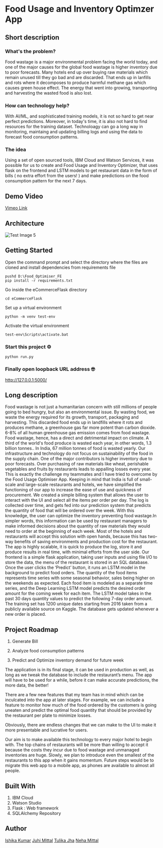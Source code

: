 # Food Usage and Inventory Optimzer App

## Short description

### What's the problem?
Food wastage is a major environmental problem facing the world today, and one of the major causes for the global food wastage is higher inventory due to poor forecasts. Many hotels end up over buying raw materials which remain unused till they go bad and are discarded. That ends up in lanfills and rots where it decomposes to produce harmful methane gas which causes green house effect. The energy that went into growing, transporting and harvesting the wasted food is also lost. 

### How can technology help?
With AI/ML, and sophisticated training models, it is not so hard to get near perfect predictions. Moreover, in today's time, it is also not hard to find resources for the training dataset. Technoloagy can go a long way in monitoring, maintaing and updating billing logs and using the data to forecast food consumption patterns.

### The idea
Using a set of open sourced tools, IBM Cloud and Watson Services, it was possible for us to create and Food Usage and Inventory Optimizer, that uses flask on the frontend and LSTM models to get restaurant data in the form of bills ( no extra effort from the users! ) and make predictions on the food consumption pattern for the next 7 days.

## Demo Video
[Vimeo Link](https://vimeo.com/564521168)

## Architecture

![Test Image 5](https://github.com/Ishika11/WitAce--Food-Optimization/blob/main/diag.PNG)

 ## Getting Started

 Open the command prompt and select the directory where the files are cloned and install dependencies from requirements file 
```
pushd D:\Food_Optimiser_FE
pip install -r requirements.txt
``` 

Go inside the eCommerceFlask directory
 ```
 cd eCommerceFlask
 ```

Set up a virtual environment
```
python -m venv test-env
```

Activate the virtual environment
```
test-env\Scripts\activate.bat
```


### Start this project ⚙️

```
python run.py
```

### Finally open loopback URL address  🤓

http://127.0.0.1:5000/

## Long description

Food wastage is not just a humanitarian concern with still millions of people going to bed hungry, but also an environmental issue. By wasting food, we waste the energy required for its growth, transport, packaging and harvesting. This discarded food ends up in landfills where it rots and produces methane, a greenhouse gas far more potent than carbon dioxide. 6-8% of all human greenhouse gas emission comes from food wastage. Food wastage, hence, has a direct and detrimental impact on climate.
A third of the world's food produce is wasted each year, in other words, 1.3 billion tonnes.. In India, 67 million tonnes of food is wasted yearly. Our infrastructure and technology do not focus on sustainability of the food in the supply chain. One of the major contributors is higher inventory due to poor forecasts. Over purchasing of raw materials like wheat, perishable vegetables and fruits by restaurants leads to appalling losses every year. This is exactly the challenge my teammates and I have tried to overcome by the Food Usage Optimiser App.
Keeping in mind that India is full of small-scale and large-scale restaurants and hotels, we have simplified the functioning of our app to increase the ease of use and quickness of procurement.
We created a simple billing system that allows the user to interact with the UI and select all the items per order per day. The log is collected over time, and gets fed into our prediction system that predicts the quantity of food that will be ordered over the week. With this knowledge, the user can optimize the inventory preventing food wastage.In simpler words, this information can be used by restaurant managers to make informed decisions about the quantity of raw materials they would need to order at the beginning of each week. 
Most of the hotels and restaurants will accept this solution with open hands, because this has two-way benefits of saving environments and production cost for the restaurant. 
The app is highly scalable, it is quick to produce the log, store it and produce results in real time, with minimal efforts from the user side.
Our frontend is a simple flask application, taking user inputs and using file I/O to store the data, the menu of the restaurant is stored in an SQL database. Once the user clicks the ‘Predict’ button, it runs an LSTM model in the background to predict food orders. The quantity of the food items represents time series with some seasonal behavior, sales being higher on the weekends as expected. Each food item is modeled as a separate time series, and the Deep Learning LSTM model predicts the desired order amount for the coming week for each item. The LSTM model takes in the past 30 days quantity values to predict the following 7-day order amount. The training set has 1200 unique dates starting from 2016 taken from a publicly available source on Kaggle. The database gets updated whenever a new order is placed.

## Project Roadmap

1. Generate Bill

2. Analyze food consumption patterns

3. Predict and Optimize inventory demand for future week

The application is in its final stage, it can be used in production as well, as long as we tweak the database to include the restaurant’s menu. The app will have to be used for a while, before it can make accurate predictions, the more data, the better!

There are a few new features that my team has in mind which can be inculcated into the app at later stages. For example, we can include a feature to monitor how much of the food ordered by the customers is going uneaten and predict the optimal food quantity that should be provided by the restaurant per plate to minimize losses.

Obviously, there are endless changes that we can make to the UI to make it more presentable and lucrative for users.

Our aim is to make available this technology to every major hotel to begin with. The top chains of restaurants will be more than willing to accept it because the costs they incur due to food wastage and unmanaged inventories are huge. Slowly, we plan to introduce even the smallest of the restaurants to this app when it gains momentum. Future steps would be to migrate this web app to a mobile app, as phones are available to almost all people.


## Built With

1. IBM Cloud
2. Watson Studio
3. Flask : Web framework
4. SQLAlchemy Repository

## Author

[Ishika Kumar](https://github.com/Ishika11)
[Juhi Mittal](https://github.com/juhi10071998)
[Tulika Jha](https://github.com/gally-threepwood)
[Neha Mittal](https://github.com/nehm212?fbclid=IwAR30_T0rn3aX4rBY3_Hce-Rz1yMCjI8rZAu_AKuU7gsnkeZ6TZ5p8_3Qccg)
